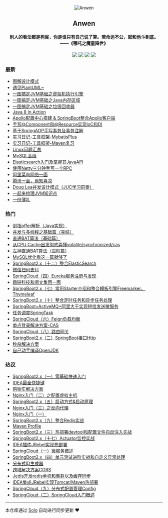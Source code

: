 <p align="center"><img alt="Anwen" src="https://tvax4.sinaimg.cn/crop.0.0.996.996.180/4b0c804aly8g5jdeaabe6j20ro0rodia.jpg?KID=imgbed,tva&Expires=1565425690&ssig=3TUEMZRs3G"></p><h2 align="center">
Anwen
</h2>

<h4 align="center">别人的看法都是狗屁，你是谁只有自己说了算。若命运不公，就和他斗到底。<br/><div style="text-align:center">——《哪吒之魔童降世》<div/></h4>
<p align="center"><a title="Anwen" target="_blank" href="https://github.com/zanwen/solo-blog"><img src="https://img.shields.io/github/last-commit/zanwen/solo-blog.svg?style=flat-square&color=FF9900"></a>
<a title="GitHub repo size in bytes" target="_blank" href="https://github.com/zanwen/solo-blog"><img src="https://img.shields.io/github/repo-size/zanwen/solo-blog.svg?style=flat-square"></a>
<a title="Solo Version" target="_blank" href="https://github.com/b3log/solo/releases"><img src="https://img.shields.io/badge/solo-3.6.3-f1e05a.svg?style=flat-square&color=blueviolet"></a>
<a title="Hits" target="_blank" href="https://github.com/b3log/hits"><img src="https://hits.b3log.org/zanwen/solo-blog.svg"></a></p>

### 最新

* [图解设计模式](http://www.zhenganwen.top/articles/2019/08/13/1565708710564.html)
* [遇见PlantUML~](http://www.zhenganwen.top/articles/2019/08/13/1565706581397.html)
* [一图搞定JVM基础之虚拟机执行引擎](http://www.zhenganwen.top/articles/2019/08/06/1565052030988.html)
* [一图搞定JVM基础之Java内存区域](http://www.zhenganwen.top/articles/2019/08/06/1565051974780.html)
* [一图搞定JVM基础之垃圾回收器](http://www.zhenganwen.top/articles/2019/08/06/1565051733371.html)
* [Java 8 In Action](http://www.zhenganwen.top/articles/2019/07/30/1565048873753.html)
* [Apollo配置中心搭建 & SpringBoot整合Apollo客户端](http://www.zhenganwen.top/articles/2019/07/23/1565048869593.html)
* [手写@Component和@Resource实现IoC和DI](http://www.zhenganwen.top/articles/2019/07/21/1565048863741.html)
* [基于SpringAOP手写事务及事务注解](http://www.zhenganwen.top/articles/2019/07/20/1565048870637.html)
* [实习日记-工具框架-MybatisPlus](http://www.zhenganwen.top/articles/2019/07/17/1565048871256.html)
* [实习日记-工具框架-Maven复习](http://www.zhenganwen.top/articles/2019/07/16/1565048858963.html)
* [Linux问题汇总](http://www.zhenganwen.top/articles/2019/06/04/1565048861847.html)
* [MySQL高级](http://www.zhenganwen.top/articles/2019/05/30/1565048878717.html)
* [Elasticsearch入门及掌握其JavaAPI](http://www.zhenganwen.top/articles/2019/04/22/1565048870169.html)
* [使用Netty三分钟手写一个RPC](http://www.zhenganwen.top/articles/2019/03/30/1565048874695.html)
* [阿里菜鸟网络一面](http://www.zhenganwen.top/articles/2019/03/17/1565048867161.html)
* [腾讯一面，焉知喜凉](http://www.zhenganwen.top/articles/2019/03/13/1565048871604.html)
* [Doug Lea并发设计模式（JUC学习前奏）](http://www.zhenganwen.top/articles/2019/02/20/1565048876844.html)
* [一起来梳理JVM知识点](http://www.zhenganwen.top/articles/2019/02/18/1565048875329.html)
* [一份薄礼](http://www.zhenganwen.top/articles/2019/02/04/1565048877127.html)

### 热门

* [剑指offer解析（Java实现）](http://www.zhenganwen.top/articles/2019/01/19/1565048868951.html)
* [并发与多线程之基础篇（完结）](http://www.zhenganwen.top/articles/2019/01/31/1565048861287.html)
* [直通BAT算法（基础篇）](http://www.zhenganwen.top/articles/2018/10/13/1565048872487.html)
* [从CPU Cache出发彻底弄懂volatile/synchronized/cas](http://www.zhenganwen.top/articles/2019/02/04/1565048867969.html)
* [左神直通BAT算法（进阶篇）](http://www.zhenganwen.top/articles/2018/11/27/1565048879531.html)
* [MySQL优化看这一篇就够了](http://www.zhenganwen.top/articles/2018/12/25/1565048860202.html)
* [SpringBoot2.x（十二）整合ElasticSearch](http://www.zhenganwen.top/articles/2018/07/22/1565048880383.html)
* [微信扫码支付](http://www.zhenganwen.top/articles/2018/07/13/1565048859416.html)
* [SpringCloud（四）Eureka服务注册与发现](http://www.zhenganwen.top/articles/2018/07/30/1565048877380.html)
* [趣链科技和阅文集团一面](http://www.zhenganwen.top/articles/2018/12/30/1565048880194.html)
* [SpringBoot2.x（七）常用Starter介绍和整合模板引擎Freemarker、Thymeleaf](http://www.zhenganwen.top/articles/2018/07/20/1565048874217.html)
* [SpringBoot2.x（十）整合定时任务和异步任务处理](http://www.zhenganwen.top/articles/2018/07/21/1565048866891.html)
* [SpringBoot+ActiveMQ+阿里大于实现短信发送微服务](http://www.zhenganwen.top/articles/2018/06/21/1565048862438.html)
* [任务调度SpringTask](http://www.zhenganwen.top/articles/2018/07/14/1565048858265.html)
* [SpringCloud（六）Feign负载均衡](http://www.zhenganwen.top/articles/2018/07/31/1565048873435.html)
* [单点登录解决方案-CAS](http://www.zhenganwen.top/articles/2018/07/01/1565048875571.html)
* [SpringCloud（八）路由网关](http://www.zhenganwen.top/articles/2018/08/02/1565048865721.html)
* [SpringBoot2.x（二）SpringBoot接口Http](http://www.zhenganwen.top/articles/2018/07/17/1565048868328.html)
* [秒杀解决方案](http://www.zhenganwen.top/articles/2018/07/13/1565048868644.html)
* [自己动手编译OpenJDK](http://www.zhenganwen.top/articles/2019/01/24/1565048871822.html)

### 热议

* [SpringBoot2.x（一）零基础快速入门](http://www.zhenganwen.top/articles/2018/07/16/1565048859720.html)
* [IDEA最全快捷键](http://www.zhenganwen.top/articles/2018/05/25/1565048860727.html)
* [购物车解决方案](http://www.zhenganwen.top/articles/2018/07/02/1565048863158.html)
* [Nginx入门（二）之配置虚拟主机](http://www.zhenganwen.top/articles/2018/03/11/1565048864194.html)
* [SpringBoot2.x（五）启动方式&启动原理](http://www.zhenganwen.top/articles/2018/07/19/1565048864635.html)
* [Nginx入门（三）之反向代理](http://www.zhenganwen.top/articles/2018/03/11/1565048864892.html)
* [Nginx入门（一）](http://www.zhenganwen.top/articles/2018/03/11/1565048865099.html)
* [SpringBoot2.x（九）整合Redis实战](http://www.zhenganwen.top/articles/2018/07/21/1565048865389.html)
* [Maven Profile](http://www.zhenganwen.top/articles/2018/07/14/1565048866244.html)
* [SpringBoot2.x（三）热部署devtool和配置文件自动注入实战](http://www.zhenganwen.top/articles/2018/07/18/1565048866547.html)
* [SpringBoot2.x（十七）Actuator监控实战](http://www.zhenganwen.top/articles/2018/07/29/1565048867538.html)
* [IDEA插件JRebel实现热部署](http://www.zhenganwen.top/articles/2018/05/14/1565048869325.html)
* [SpringCloud（一）微服务概述](http://www.zhenganwen.top/articles/2018/07/29/1565048870895.html)
* [SpringBoot2.x（四）单元测试进阶实战和自定义异常处理](http://www.zhenganwen.top/articles/2018/07/19/1565048872103.html)
* [分布式ID生成器](http://www.zhenganwen.top/articles/2018/07/13/1565048873043.html)
* [跨域解决方案CORS](http://www.zhenganwen.top/articles/2018/07/10/1565048873230.html)
* [Jedis开发redis单机和集群以及缓存同步](http://www.zhenganwen.top/articles/2018/03/15/1565048874437.html)
* [IDEA集成JRebel实现Tomcat/Maven热部署](http://www.zhenganwen.top/articles/2018/05/22/1565048875016.html)
* [SpringCloud（九）分布式配置管理Config](http://www.zhenganwen.top/articles/2018/08/02/1565048875857.html)
* [SpringCloud（二）SpringCloud入门概述](http://www.zhenganwen.top/articles/2018/07/29/1565048876066.html)

---

本仓库通过 [Solo](https://github.com/b3log/solo) 自动进行同步更新 ❤️ 